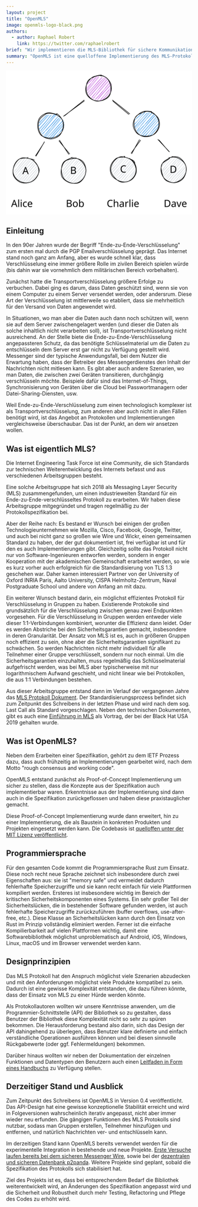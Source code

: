 ```yaml
---
layout: project
title: "OpenMLS"
image: openmls-logo-black.png
authors:
  - author: Raphael Robert
    link: https://twitter.com/raphaelrobert
brief: "Wir implementieren die MLS-Bibliothek für sichere Kommunikation."
summary: "OpenMLS ist eine quelloffene Implementierung des MLS-Protokolls in Rust."
---
```


![Tree](tree.svg)
## Einleitung

In den 90er Jahren wurde der Begriff "Ende-zu-Ende-Verschlüsselung" zum ersten mal durch die PGP Emailverschlüsselung geprägt. Das Internet stand noch ganz am Anfang, aber es wurde schnell klar, dass Verschlüsselung eine immer größere Rolle im zivilen Bereich spielen würde (bis dahin war sie vornehmlich dem militärischen Bereich vorbehalten).

Zunächst hatte die Transportverschlüsselung größere Erfolge zu verbuchen. Dabei ging es darum, dass Daten geschützt sind, wenn sie von einem Computer zu einem Server versendet werden, oder andersrum. Diese Art der Verschlüsselung ist mittlerweile so etabliert, dass sie mehrheitlich für den Versand von Daten angewendet wird.

In Situationen, wo man aber die Daten auch dann noch schützen will, wenn sie auf dem Server zwischengelagert werden (und dieser die Daten als solche inhaltlich nicht verarbeiten soll), ist Transportverschlüsselung nicht ausreichend. An der Stelle biete die Ende-zu-Ende-Verschlüsselung angepassteren Schutz, da das benötigte Schlüsselmaterial um die Daten zu entschlüsseln dem Server erst gar nicht zu Verfügung gestellt wird. Messenger sind der typische Anwendungsfall, bei dem Nutzer die Erwartung haben, dass der Betreiber des Messengerdienstes den Inhalt der Nachrichten nicht mitlesen kann. Es gibt aber auch andere Szenarien, wo man Daten, die zwischen zwei Geräten transitieren, durchgängig verschlüsseln möchte. Beispiele dafür sind das Internet-of-Things, Synchronisierung von Geräten über die Cloud bei Passwortmanagern oder Datei-Sharing-Diensten, usw.

Weil Ende-zu-Ende-Verschlüsselung zum einen technologisch komplexer ist als Transportverschlüsselung, zum anderen aber auch nicht in allen Fällen benötigt wird, ist das Angebot an Protokollen und Implementierungen vergleichsweise überschaubar. Das ist der Punkt, an dem wir ansetzen wollen.

## Was ist eigentlich MLS?

Die Internet Engineering Task Force ist eine Community, die sich Standards zur technischen Weiterentwicklung des Internets befasst und aus verschiedenen Arbeitsgruppen besteht.

Eine solche Arbeitsgruppe hat sich 2018 als Messaging Layer Security (MLS) zusammengefunden, um einen industrieweiten Standard für ein Ende-zu-Ende-verschlüsseltes Protokoll zu erarbeiten. Wir haben diese Arbeitsgruppe mitgegründet und tragen regelmäßig zu der Protokollspezifikation bei.

Aber der Reihe nach: Es bestand er Wunsch bei einigen der großen Technologieunternehmen wie Mozilla, Cisco, Facebook, Google, Twitter, und auch bei nicht ganz so großen wie Wire und Wickr, einen gemeinsamen Standard zu haben, der der gut dokumentiert ist, frei verfügbar ist und für den es auch Implementierungen gibt. Gleichzeitig sollte das Protokoll nicht nur von Software-Ingenieuren entworfen werden, sondern in enger Kooperation mit der akademischen Gemeinschaft erarbeitet werden, so wie es kurz vorher auch erfolgreich für die Standardisierung von TLS 1.3 geschehen war. Daher kamen interessiert Partner von der University of Oxford INRIA Paris, Aalto University, CISPA Helmholtz-Zentrum, Naval Postgraduate School und andere von Anfang an mit dazu.

Ein weiterer Wunsch bestand darin, ein möglichst effizientes Protokoll für Verschlüsselung in Gruppen zu haben. Existierende Protokolle sind grundsätzlich für die Verschlüsselung zwischen genau zwei Endpunkten vorgesehen. Für die Verschlüsselung in Gruppen werden entweder viele dieser 1:1-Verbindungen kombiniert, worunter die Effizienz dann leidet. Oder es werden Abstriche bei den Sicherheitsgarantien gemacht, insbesondere in deren Granularität. Der Ansatz von MLS ist es, auch in größeren Gruppen noch effizient zu sein, ohne aber die Sicherheitsgarantien signifikant zu schwächen. So werden Nachrichten nicht mehr individuell für alle Teilnehmer einer Gruppe verschlüsselt, sondern nur noch einmal. Um die Sicherheitsgarantien einzuhalten, muss regelmäßig das Schlüsselmaterial aufgefrischt werden, was bei MLS aber typischerweise mit nur logarithmischem Aufwand geschieht, und nicht linear wie bei Protokollen, die aus 1:1 Verbindungen bestehen.

Aus dieser Arbeitsgruppe entstand dann im Verlauf der vergangenen Jahre das [MLS Protokoll Dokument](https://datatracker.ietf.org/doc/draft-ietf-mls-protocol/). Der Standardisierungsprozess befindet sich zum Zeitpunkt des Schreibens in der letzten Phase und wird nach dem sog. Last Call als Standard vorgeschlagen. Neben den technischen Dokumenten, gibt es auch eine [Einführung in MLS](https://www.youtube.com/watch?v=zrjmpyc8YrE) als Vortrag, der bei der Black Hat USA 2019 gehalten wurde.

## Was ist OpenMLS?

Neben dem Erarbeiten einer Spezifikation, gehört zu dem IETF Prozess dazu, dass auch frühzeitig an Implementierungen gearbeitet wird, nach dem Motto "rough consensus and working code".

OpenMLS entstand zunächst als Proof-of-Concept Implementierung um sicher zu stellen, dass die Konzepte aus der Spezifikation auch implementierbar waren. Erkenntnisse aus der Implementierung sind dann auch in die Spezifikation zurückgeflossen und haben diese praxistauglicher gemacht.

Diese Proof-of-Concept Implementierung wurde dann erweitert, hin zu einer Implementierung, die als Baustein in konkreten Produkten und Projekten eingesetzt werden kann. Die Codebasis ist [quelloffen unter der MIT Lizenz veröffentlicht](https:////github.com/openmls/openmls).

## Programmiersprache

Für den gesamten Code kommt die Programmiersprache Rust zum Einsatz. Diese noch recht neue Sprache zeichnet sich insbesondere durch zwei Eigenschaften aus: sie ist "memory safe" und vermeidet dadurch fehlerhafte Speicherzugriffe und sie kann recht einfach für viele Plattformen kompiliert werden. Ersteres ist insbesondere wichtig im Bereich der kritischen Sicherheitskomponenten eines Systems. Ein sehr großer Teil der Sicherheitslücken, die in bestehender Software gefunden werden, ist auch fehlerhafte Speicherzugriffe zurückzuführen (buffer overflows, use-after-free, etc.). Diese Klasse an Sicherheitslücken kann durch den Einsatz von Rust im Prinzip vollständig eliminiert werden. Ferner ist die einfache Kompilierbarkeit auf vielen Plattformen wichtig, damit eine Softwarebibliothek möglichst unproblematisch auf Android, iOS, Windows, Linux, macOS und im Browser verwendet werden kann.

## Designprinzipien

Das MLS Protokoll hat den Anspruch möglichst viele Szenarien abzudecken und mit den Anforderungen möglichst viele Produkte kompatibel zu sein. Dadurch ist eine gewisse Komplexität entstanden, die dazu führen könnte, dass der Einsatz von MLS zu einer Hürde werden könnte.

Als Protokollautoren wollten wir unsere Kenntnisse anwenden, um die Programmier-Schnittstelle (API) der Bibliothek so zu gestalten, dass Benutzer der Bibliothek diese Komplexität nicht so sehr zu spüren bekommen. Die Herausforderung bestand also darin, sich das Design der API dahingehend zu überlegen, dass Benutzer klare definierte und einfach verständliche Operationen ausführen können und bei diesen sinnvolle Rückgabewerte (oder ggf. Fehlermeldungen) bekommen.

Darüber hinaus wollten wir neben der Dokumentation der einzelnen Funktionen und Datentypen den Benutzern auch einen [Leitfaden in Form eines Handbuchs](https://openmls.tech/book) zu Verfügung stellen.

## Derzeitiger Stand und Ausblick

Zum Zeitpunkt des Schreibens ist OpenMLS in Version 0.4 veröffentlicht. Das API-Design hat eine gewisse konzeptionelle Stabilität erreicht und wird in Folgeversionen wahrscheinlich iterativ angepasst, nicht aber immer wieder neu erfunden. Die gängigen Funktionen des MLS Protokolls sind nutzbar, sodass man Gruppen erstellen, Teilnehmer hinzufügen und entfernen, und natürlich Nachrichten ver- und entschlüsseln kann.

Im derzeitigen Stand kann OpenMLS bereits verwendet werden für die experimentelle Integration in bestehende und neue Projekte. [Erste Versuche laufen bereits bei dem sicheren Messenger Wire](https://thestack.technology/messaging-layer-security-is-coming-of-age/), sowie bei der [dezentralen und sicheren Datenbank p2panda](https://p2panda.org/). Weitere Projekte sind geplant, sobald die Spezifikation des Protokolls sich stabilisiert hat.

Ziel des Projekts ist es, dass bei entsprechendem Bedarf die Bibliothek weiterentwickelt wird, an Änderungen des Spezifikation angepasst wird und die Sicherheit und Robustheit durch mehr Testing, Refactoring und Pflege des Codes zu erhöht wird.
